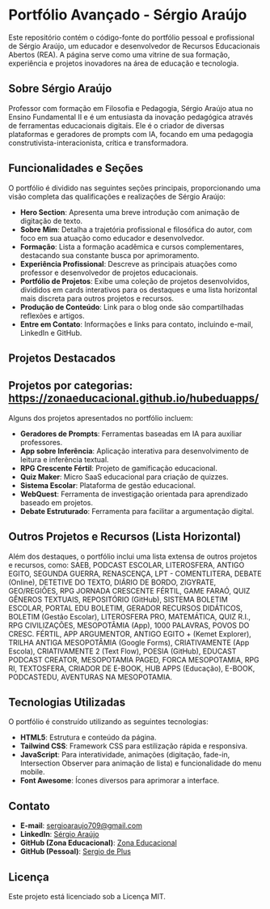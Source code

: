 # Portfólio Avançado - Sérgio Araújo

Este repositório contém o código-fonte do portfólio pessoal e profissional de Sérgio Araújo, um educador e desenvolvedor de Recursos Educacionais Abertos (REA). A página serve como uma vitrine de sua formação, experiência e projetos inovadores na área de educação e tecnologia.

## Sobre Sérgio Araújo

Professor com formação em Filosofia e Pedagogia, Sérgio Araújo atua no Ensino Fundamental II e é um entusiasta da inovação pedagógica através de ferramentas educacionais digitais. Ele é o criador de diversas plataformas e geradores de prompts com IA, focando em uma pedagogia construtivista-interacionista, crítica e transformadora.

## Funcionalidades e Seções

O portfólio é dividido nas seguintes seções principais, proporcionando uma visão completa das qualificações e realizações de Sérgio Araújo:

* **Hero Section**: Apresenta uma breve introdução com animação de digitação de texto.
* **Sobre Mim**: Detalha a trajetória profissional e filosófica do autor, com foco em sua atuação como educador e desenvolvedor.
* **Formação**: Lista a formação acadêmica e cursos complementares, destacando sua constante busca por aprimoramento.
* **Experiência Profissional**: Descreve as principais atuações como professor e desenvolvedor de projetos educacionais.
* **Portfólio de Projetos**: Exibe uma coleção de projetos desenvolvidos, divididos em cards interativos para os destaques e uma lista horizontal mais discreta para outros projetos e recursos.
* **Produção de Conteúdo**: Link para o blog onde são compartilhadas reflexões e artigos.
* **Entre em Contato**: Informações e links para contato, incluindo e-mail, LinkedIn e GitHub.

## Projetos Destacados
## Projetos por categorias: https://zonaeducacional.github.io/hubeduapps/
Alguns dos projetos apresentados no portfólio incluem:

* **Geradores de Prompts**: Ferramentas baseadas em IA para auxiliar professores.
* **App sobre Inferência**: Aplicação interativa para desenvolvimento de leitura e inferência textual.
* **RPG Crescente Fértil**: Projeto de gamificação educacional.
* **Quiz Maker**: Micro SaaS educacional para criação de quizzes.
* **Sistema Escolar**: Plataforma de gestão educacional.
* **WebQuest**: Ferramenta de investigação orientada para aprendizado baseado em projetos.
* **Debate Estruturado**: Ferramenta para facilitar a argumentação digital.

## Outros Projetos e Recursos (Lista Horizontal)

Além dos destaques, o portfólio inclui uma lista extensa de outros projetos e recursos, como: SAEB, PODCAST ESCOLAR, LITEROSFERA, ANTIGO EGITO, SEGUNDA GUERRA, RENASCENÇA, LPT - COMENTLITERA, DEBATE (Online), DETETIVE DO TEXTO, DIÁRIO DE BORDO, ZIGYRATE, GEO/REGIÕES, RPG JORNADA CRESCENTE FÉRTIL, GAME FARAÓ, QUIZ GÊNEROS TEXTUAIS, REPOSITÓRIO (GitHub), SISTEMA BOLETIM ESCOLAR, PORTAL EDU BOLETIM, GERADOR RECURSOS DIDÁTICOS, BOLETIM (Gestão Escolar), LITEROSFERA PRO, MATEMÁTICA, QUIZ R.I., RPG CIVILIZAÇÕES, MESOPOTÂMIA (App), 1000 PALAVRAS, POVOS DO CRESC. FÉRTIL, APP ARGUMENTOR, ANTIGO EGITO + (Kemet Explorer), TRILHA ANTIGA MESOPOTÂMIA (Google Forms), CRIATIVAMENTE (App Escola), CRIATIVAMENTE 2 (Text Flow), POESIA (GitHub), EDUCAST PODCAST CREATOR, MESOPOTAMIA PAGED, FORCA MESOPOTAMIA, RPG RI, TEXTOSFERA, CRIADOR DE E-BOOK, HUB APPS (Educação), E-BOOK, PODCASTEDU, AVENTURAS NA MESOPOTAMIA.

## Tecnologias Utilizadas

O portfólio é construído utilizando as seguintes tecnologias:

* **HTML5**: Estrutura e conteúdo da página.
* **Tailwind CSS**: Framework CSS para estilização rápida e responsiva.
* **JavaScript**: Para interatividade, animações (digitação, fade-in, Intersection Observer para animação de lista) e funcionalidade do menu mobile.
* **Font Awesome**: Ícones diversos para aprimorar a interface.

## Contato

* **E-mail**: sergioaraujo709@gmail.com
* **LinkedIn**: [Sérgio Araújo](https://www.linkedin.com/in/sergioaraujo709/)
* **GitHub (Zona Educacional)**: [Zona Educacional](https://github.com/zonaeducacional)
* **GitHub (Pessoal)**: [Sergio de Plus](https://github.com/sergiodeplus)

## Licença

Este projeto está licenciado sob a Licença MIT.
